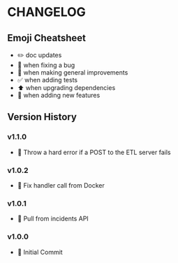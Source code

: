 # CHANGELOG

## Emoji Cheatsheet
- :pencil2: doc updates
- :bug: when fixing a bug
- :rocket: when making general improvements
- :white_check_mark: when adding tests
- :arrow_up: when upgrading dependencies
- :tada: when adding new features

## Version History

### v1.1.0

- :rocket: Throw a hard error if a POST to the ETL server fails

### v1.0.2

- :bug: Fix handler call from Docker

### v1.0.1

- :bug: Pull from incidents API

### v1.0.0

- :tada: Initial Commit
